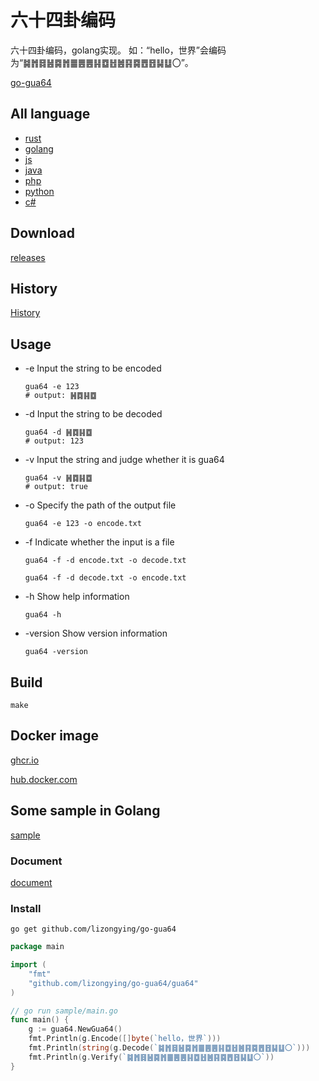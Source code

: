 # 六十四卦编码

六十四卦编码，golang实现。
如：“hello，世界”会编码为“䷯䷬䷿䷶䷸䷬䷀䷌䷌䷎䷼䷲䷰䷳䷸䷘䷔䷭䷒〇”。

[go-gua64](https://github.com/lizongying/go-gua64)

## All language

* [rust](https://github.com/lizongying/rs-gua64)
* [golang](https://github.com/lizongying/go-gua64)
* [js](https://github.com/lizongying/js-gua64)
* [java](https://github.com/lizongying/java-gua64)
* [php](https://github.com/lizongying/php-gua64)
* [python](https://github.com/lizongying/pygua64)
* [c#](https://github.com/lizongying/dotnet-gua64)

## Download

[releases](https://github.com/lizongying/go-gua64/releases/latest)

## History

[History](./HISTORY.md)

## Usage

* -e Input the string to be encoded
    ```shell
    gua64 -e 123   
    # output: ䷽䷺䷎䷼
    ```
* -d Input the string to be decoded
    ```shell
    gua64 -d ䷽䷺䷎䷼   
    # output: 123
    ```
* -v Input the string and judge whether it is gua64
    ```shell
    gua64 -v ䷽䷺䷎䷼   
    # output: true
    ```
* -o Specify the path of the output file
    ```shell
    gua64 -e 123 -o encode.txt   
    ```

* -f Indicate whether the input is a file
    ```shell
    gua64 -f -d encode.txt -o decode.txt  
  
    gua64 -f -d decode.txt -o encode.txt    
    ```

* -h Show help information
    ```shell
    gua64 -h 
    ```

* -version Show version information
    ```shell
    gua64 -version
    ```

## Build

```shell
make
```

## Docker image

[ghcr.io](https://github.com/lizongying/go-gua64/pkgs/container/go-gua64)

[hub.docker.com](https://hub.docker.com/r/lizongying/go-gua64)

## Some sample in Golang

[sample](./sample)

### Document

[document](https://pkg.go.dev/github.com/lizongying/go-gua64)

### Install

```
go get github.com/lizongying/go-gua64
```

```go
package main

import (
	"fmt"
	"github.com/lizongying/go-gua64/gua64"
)

// go run sample/main.go
func main() {
	g := gua64.NewGua64()
	fmt.Println(g.Encode([]byte(`hello，世界`)))
	fmt.Println(string(g.Decode(`䷯䷬䷿䷶䷸䷬䷀䷌䷌䷎䷼䷲䷰䷳䷸䷘䷔䷭䷒〇`)))
	fmt.Println(g.Verify(`䷯䷬䷿䷶䷸䷬䷀䷌䷌䷎䷼䷲䷰䷳䷸䷘䷔䷭䷒〇`))
}
```